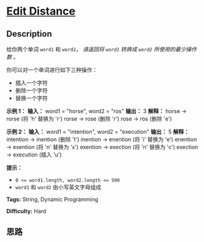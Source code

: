 # [Edit Distance][title]

## Description

给你两个单词 `word1` 和 `word2`， _请返回将  `word1` 转换成 `word2` 所使用的最少操作数_  。

你可以对一个单词进行如下三种操作：

  * 插入一个字符
  * 删除一个字符
  * 替换一个字符



**示例  1：**
            **输入：** word1 = "horse", word2 = "ros"    **输出：** 3    **解释：**    horse -> rorse (将 'h' 替换为 'r')    rorse -> rose (删除 'r')    rose -> ros (删除 'e')    

**示例  2：**
            **输入：** word1 = "intention", word2 = "execution"    **输出：** 5    **解释：**    intention -> inention (删除 't')    inention -> enention (将 'i' 替换为 'e')    enention -> exention (将 'n' 替换为 'x')    exention -> exection (将 'n' 替换为 'c')    exection -> execution (插入 'u')    



**提示：**

  * `0 <= word1.length, word2.length <= 500`
  * `word1` 和 `word2` 由小写英文字母组成


**Tags:** String, Dynamic Programming

**Difficulty:** Hard

## 思路

[title]: https://leetcode-cn.com/problems/edit-distance
